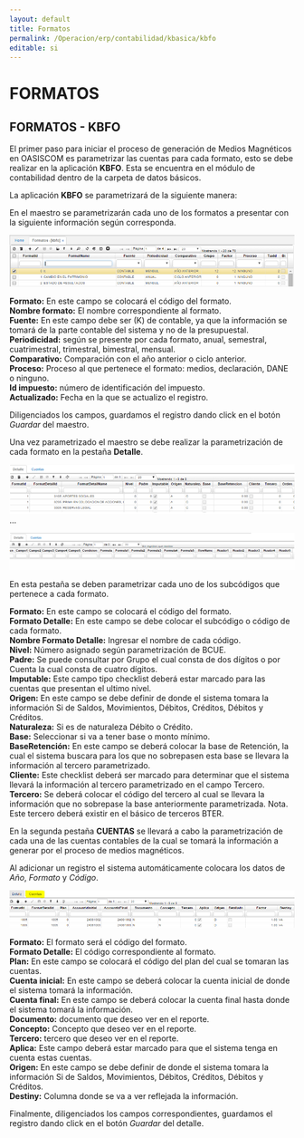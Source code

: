 ```yaml
---
layout: default
title: Formatos
permalink: /Operacion/erp/contabilidad/kbasica/kbfo
editable: si
---
```

# FORMATOS

## FORMATOS - KBFO

El primer paso para iniciar el proceso de generación de Medios Magnéticos en OASISCOM es parametrizar las cuentas para cada formato, esto se debe realizar en la aplicación **KBFO**. Esta se encuentra en el módulo de contabilidad dentro de la carpeta de datos básicos.

La aplicación **KBFO** se parametrizará de la siguiente manera:

En el maestro se parametrizarán cada uno de los formatos a presentar con la siguiente información según corresponda.

![](KBFO1.png)

**Formato:** En este campo se colocará el código del formato.  
**Nombre formato:** El nombre correspondiente al formato.  
**Fuente:** En este campo debe ser (K) de contable, ya que la información se tomará de la parte contable del sistema y no de la presupuestal.  
**Periodicidad:** según se presente por cada formato, anual, semestral, cuatrimestral, trimestral, bimestral, mensual.  
**Comparativo:** Comparación con el año anterior o ciclo anterior.  
**Proceso:** Proceso al que pertenece el formato: medios, declaración, DANE o ninguno.  
**Id impuesto:** número de identificación del impuesto.  
**Actualizado:** Fecha en la que se actualizo el registro.  

Diligenciados los campos, guardamos el registro dando click en el botón _Guardar_ del maestro.

Una vez parametrizado el maestro se debe realizar la parametrización de cada formato en la pestaña **Detalle**.

![](KBFO2.png)
...

![](KBFO3.png)

En esta pestaña se deben parametrizar cada uno de los subcódigos que pertenece a cada formato.

**Formato:** En este campo se colocará el código del formato.  
**Formato Detalle:** En este campo se debe colocar el subcódigo o código de cada formato.  
**Nombre Formato Detalle:** Ingresar el nombre de cada código.  
**Nivel:** Número asignado según parametrización de BCUE.  
**Padre:** Se puede consultar por Grupo el cual consta de dos dígitos o por Cuenta la cual consta de cuatro dígitos.  
**Imputable:** Este campo tipo checklist deberá estar marcado para las cuentas que presentan el ultimo nivel.  
**Origen:** En este campo se debe definir de donde el sistema tomara la información Si de Saldos, Movimientos, Débitos, Créditos, Débitos y Créditos.  
**Naturaleza:** Si es de naturaleza Débito o Crédito.  
**Base:** Seleccionar si va a tener base o monto mínimo.  
**BaseRetención:** En este campo se deberá colocar la base de Retención, la cual el sistema buscara para los que no sobrepasen esta base se llevara la información al tercero parametrizado.  
**Cliente:** Este checklist deberá ser marcado para determinar que el sistema llevará la información al tercero parametrizado en el campo Tercero.  
**Tercero:** Se deberá colocar el código del tercero al cual se llevara la información que no sobrepase la base anteriormente parametrizada. Nota. Este tercero deberá existir en el básico de terceros BTER.  

En la segunda pestaña **CUENTAS** se llevará a cabo la parametrización de cada una de las cuentas contables de la cual se tomará la información a generar por el proceso de medios magnéticos.

Al adicionar un registro el sistema automáticamente colocara los datos de _Año_, _Formato_ y _Código_.

![](KBFO4.png)

**Formato:** El formato será el código del formato.  
**Formato Detalle:** El código correspondiente al formato.  
**Plan:** En este campo se colocará el código del plan del cual se tomaran las cuentas.  
**Cuenta inicial:** En este campo se deberá colocar la cuenta inicial de donde el sistema tomará la información.  
**Cuenta final:** En este campo se deberá colocar la cuenta final hasta donde el sistema tomará la información.  
**Documento:** documento que deseo ver en el reporte.  
**Concepto:** Concepto que deseo ver en el reporte.  
**Tercero:** tercero que deseo ver en el reporte.  
**Aplica:** Este campo deberá estar marcado para que el sistema tenga en cuenta estas cuentas.  
**Origen:** En este campo se debe definir de donde el sistema tomara la información Si de Saldos, Movimientos, Débitos, Créditos, Débitos y Créditos.  
**Destiny:** Columna donde se va a ver reflejada la información.  

Finalmente, diligenciados los campos correspondientes, guardamos el registro dando click en el botón _Guardar_ del detalle.

